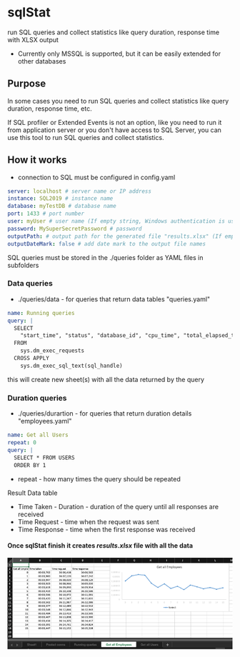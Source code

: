 # sqlStat

run SQL queries and collect statistics like query duration, response time with XLSX output

- Currently only MSSQL is supported, but it can be easily extended for other databases

## Purpose

In some cases you need to run SQL queries and collect statistics like query duration, response time, etc.

If SQL profiler or Extended Events is not an option, like you need to run it from application server or you don't have access to SQL Server, you can use this tool to run SQL queries and collect statistics.

## How it works

- connection to SQL must be configured in config.yaml

```YAML
server: localhost # server name or IP address
instance: SQL2019 # instance name
database: myTestDB # database name
port: 1433 # port number
user: myUser # user name (If empty string, Windows authentication is used)
password: MySuperSecretPassword # password
outputPath: # output path for the generated file "results.xlsx" (If empty string, the files are generated in the current directory)
outputDateMark: false # add date mark to the output file names
```

SQL queries must be stored in the ./queries folder as YAML files in subfolders

### Data queries

- ./queries/data - for queries that return data tables "queries.yaml"

```YAML
name: Running queries
query: |
  SELECT
    "start_time", "status", "database_id", "cpu_time", "total_elapsed_time", "text"
  FROM
    sys.dm_exec_requests
  CROSS APPLY
    sys.dm_exec_sql_text(sql_handle)
```

this will create new sheet(s) with all the data returned by the query

### Duration queries

- ./queries/durartion - for queries that return duration details "employees.yaml"

```YAML
name: Get all Users
repeat: 0
query: |
  SELECT * FROM USERS
  ORDER BY 1
```

- repeat - how many times the query should be repeated

Result Data table

- Time Taken - Duration - duration of the query until all responses are received
- Time Request - time when the request was sent
- Time Response - time when the first response was received

#### Once sqlStat finish it creates **_results.xlsx_** file with all the data

![screenshot](./screenshot.png)
